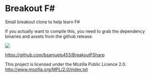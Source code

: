 Breakout F#
=========
Small breakout clone to help learn F#

If you actually want to compile this, you need to grab the dependency binaries and assets from the github release.

![](http://i.imgur.com/PLZnhRx.png)

https://github.com/bsamuels453/BreakoutFSharp

This project is licensed under the Mozilla Public Licence 2.0.
http://www.mozilla.org/MPL/2.0/index.txt
